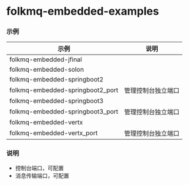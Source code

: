 # folkmq-embedded-examples


### 示例


| 示例                               | 说明        |
|----------------------------------|-----------|
| folkmq-embedded-jfinal           |           |
| folkmq-embedded-solon            |           |
| folkmq-embedded-springboot2      |           |
| folkmq-embedded-springboot2_port | 管理控制台独立端口 |
| folkmq-embedded-springboot3      |           |
| folkmq-embedded-springboot3_port | 管理控制台独立端口 |
| folkmq-embedded-vertx            |           |
| folkmq-embedded-vertx_port       | 管理控制台独立端口 |






### 说明

* 控制台端口，可配置
* 消息传输端口，可配置